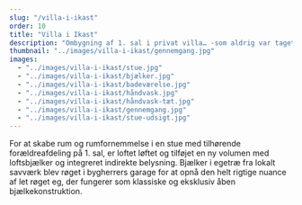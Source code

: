 ```yaml
---
slug: "/villa-i-ikast"
order: 10
title: "Villa i Ikast"
description: "Ombygning af 1. sal i privat villa… -som aldrig var taget i brug"
thumbnail: "../images/villa-i-ikast/gennemgang.jpg"
images:
  - "../images/villa-i-ikast/stue.jpg"
  - "../images/villa-i-ikast/bjælker.jpg"
  - "../images/villa-i-ikast/badeværelse.jpg"
  - "../images/villa-i-ikast/håndvask.jpg"
  - "../images/villa-i-ikast/håndvask-tæt.jpg"
  - "../images/villa-i-ikast/gennemgang.jpg"
  - "../images/villa-i-ikast/stue-udsigt.jpg"
---
```


For at skabe rum og rumfornemmelse i en stue med tilhørende forældreafdeling på 1. sal, er loftet løftet og tilføjet en ny volumen med loftsbjælker og integreret indirekte belysning. Bjælker i egetræ fra lokalt savværk blev røget i bygherrers garage for at opnå den helt rigtige nuance af let røget eg, der fungerer som klassiske og eksklusiv åben bjælkekonstruktion.
